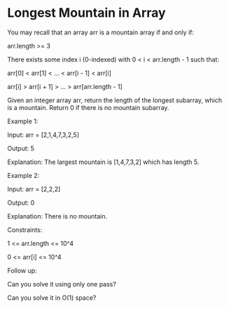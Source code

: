 # Longest Mountain in Array

You may recall that an array arr is a mountain array if and only if:

arr.length >= 3

There exists some index i (0-indexed) with 0 < i < arr.length - 1 such that:

arr[0] < arr[1] < ... < arr[i - 1] < arr[i]

arr[i] > arr[i + 1] > ... > arr[arr.length - 1]

Given an integer array arr, return the length of the longest subarray, which is a mountain. Return 0 if there is no mountain subarray.

 

Example 1:

Input: arr = [2,1,4,7,3,2,5]

Output: 5

Explanation: The largest mountain is [1,4,7,3,2] which has length 5.

Example 2:

Input: arr = [2,2,2]

Output: 0

Explanation: There is no mountain.
 

Constraints:

1 <= arr.length <= 10^4

0 <= arr[i] <= 10^4
 

Follow up:

Can you solve it using only one pass?

Can you solve it in O(1) space?
